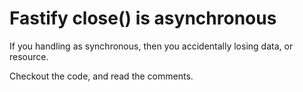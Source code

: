 # Fastify close() is asynchronous

If you handling as synchronous, then you accidentally losing data, or resource.

Checkout the code, and read the comments.
